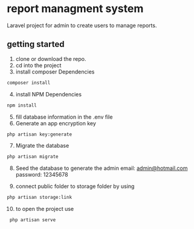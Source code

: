 
# report managment system

Laravel project for admin to create users to manage reports.

## getting started

1. clone or download the repo.
2. cd into the project
3. install composer Dependencies
```bash
composer install
``` 
4. install NPM Dependencies
```bash
npm install
``` 
5. fill database information in the .env file
6. Generate an app encryption key
```bash
php artisan key:generate
``` 
7. Migrate the database
```bash
php artisan migrate
``` 
8. Seed the database to generate the admin
email: admin@hotmail.com
password: 12345678

9. connect public folder to storage folder by using
```bash
php artisan storage:link
``` 
10. to open the project use 
```bash
 php artisan serve 
```
